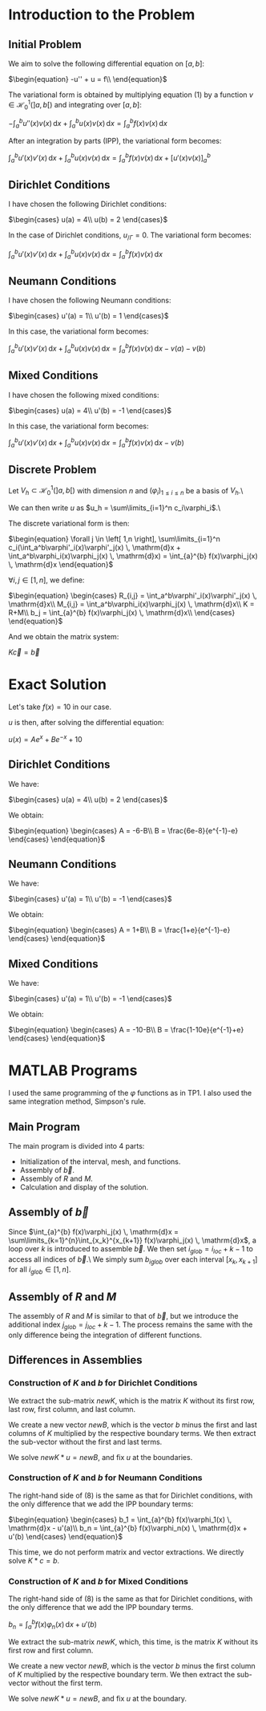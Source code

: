 # Introduction to the Problem

## Initial Problem

We aim to solve the following differential equation on $\left[a,b\right]$:

$`\begin{equation}
        -u'' + u = f\\     
\end{equation}`$

The variational form is obtained by multiplying equation (1) by a function $v \in \mathcal{H}_0^1(\left]a,b\right[)$ and integrating over $\left[a,b\right]$:

$`\begin{equation}
        -\int_{a}^{b} u''(x)v(x) \, \mathrm{d}x + \int_{a}^{b} u(x)v(x) \, \mathrm{d}x = \int_{a}^{b} f(x)v(x) \, \mathrm{d}x
\end{equation}`$

After an integration by parts (IPP), the variational form becomes:

$`\begin{equation}
        \int_{a}^{b} u'(x)v'(x) \, \mathrm{d}x + \int_{a}^{b} u(x)v(x) \, \mathrm{d}x = \int_{a}^{b} f(x)v(x) \, \mathrm{d}x + [u'(x)v(x)]_a^b
\end{equation}`$

## Dirichlet Conditions

I have chosen the following Dirichlet conditions:

$`\begin{cases}
    u(a) = 4\\
    u(b) = 2
\end{cases}`$

In the case of Dirichlet conditions, $u_{/\Gamma} = 0$. The variational form becomes:

$`\begin{equation}
    \int_{a}^{b} u'(x)v'(x) \, \mathrm{d}x + \int_{a}^{b} u(x)v(x) \, \mathrm{d}x = \int_{a}^{b} f(x)v(x) \, \mathrm{d}x
\end{equation}`$

## Neumann Conditions

I have chosen the following Neumann conditions:

$`\begin{cases}
    u'(a) = 1\\
    u'(b) = 1
\end{cases}`$

In this case, the variational form becomes:

$`\begin{equation}
        \int_{a}^{b} u'(x)v'(x) \, \mathrm{d}x + \int_{a}^{b} u(x)v(x) \, \mathrm{d}x = \int_{a}^{b} f(x)v(x) \, \mathrm{d}x - v(a) - v(b)
\end{equation}`$

## Mixed Conditions

I have chosen the following mixed conditions:

$`\begin{cases}
    u(a) = 4\\
    u'(b) = -1
\end{cases}`$

In this case, the variational form becomes:

$`\begin{equation}
        \int_{a}^{b} u'(x)v'(x) \, \mathrm{d}x + \int_{a}^{b} u(x)v(x) \, \mathrm{d}x = \int_{a}^{b} f(x)v(x) \, \mathrm{d}x - v(b)
\end{equation}`$

## Discrete Problem

Let $`V_h \subset \mathcal{H}_0^1(\left]a,b\right[)`$ with dimension $n$ and $(\varphi_i)_{1\leq i\leq n}$ be a basis of $V_h$.\\

We can then write $u$ as $u_h = \sum\limits_{i=1}^n c_i\varphi_i$.\\

The discrete variational form is then:

$`\begin{equation}
        \forall j \in \left[ 1,n \right], \sum\limits_{i=1}^n c_i(\int_a^b\varphi'_i(x)\varphi'_j(x) \, \mathrm{d}x + \int_a^b\varphi_i(x)\varphi_j(x) \, \mathrm{d}x) = \int_{a}^{b} f(x)\varphi_j(x) \, \mathrm{d}x
\end{equation}`$

$`\forall i,j \in \left[ 1,n \right]`$, we define:

$`\begin{equation}
    \begin{cases}
        R_{i,j} = \int_a^b\varphi'_i(x)\varphi'_j(x) \, \mathrm{d}x\\
        M_{i,j} = \int_a^b\varphi_i(x)\varphi_j(x) \, \mathrm{d}x\\
        K = R+M\\
        b_j =   \int_{a}^{b} f(x)\varphi_j(x) \, \mathrm{d}x\\
    \end{cases}
\end{equation}`$


And we obtain the matrix system:

$`\begin{equation}
    K\vec{c} = \vec{b}
\end{equation}`$

# Exact Solution

Let's take $f(x) = 10$ in our case.

$u$ is then, after solving the differential equation:

$`\begin{equation}
    u(x) = Ae^x + Be^{-x} + 10
\end{equation}`$

## Dirichlet Conditions

We have:

$`\begin{cases}
    u(a) = 4\\
    u(b) = 2
\end{cases}`$


We obtain:

$`\begin{equation}
    \begin{cases}
        A = -6-B\\
        B = \frac{6e-8}{e^{-1}-e}
    \end{cases}       
\end{equation}`$

## Neumann Conditions

We have:

$`\begin{cases}
    u'(a) = 1\\
    u'(b) = -1
\end{cases}`$


We obtain:

$`\begin{equation}
    \begin{cases}
        A = 1+B\\
        B = \frac{1+e}{e^{-1}-e}
    \end{cases}       
\end{equation}`$

## Mixed Conditions

We have:

$`\begin{cases}
    u'(a) = 1\\
    u'(b) = -1
\end{cases}`$


We obtain:

$`\begin{equation}
    \begin{cases}
        A = -10-B\\
        B = \frac{1-10e}{e^{-1}+e}
    \end{cases}       
\end{equation}`$

# MATLAB Programs

I used the same programming of the $\varphi$ functions as in TP1. I also used the same integration method, Simpson's rule.

## Main Program

The main program is divided into 4 parts:

- Initialization of the interval, mesh, and functions.
- Assembly of $\vec{b}$.
- Assembly of $R$ and $M$.
- Calculation and display of the solution.

## Assembly of $`\vec{b}`$ 

Since $\int_{a}^{b} f(x)\varphi_j(x) \, \mathrm{d}x = \sum\limits_{k=1}^{n}\int_{x_k}^{x_{k+1}} f(x)\varphi_j(x) \, \mathrm{d}x$, a loop over $k$ is introduced to assemble $\vec{b}$. We then set $i_{glob} = i_{loc}+k-1$ to access all indices of $\vec{b}$.\\
We simply sum $b_{iglob}$ over each interval $\left[x_{k},x_{k+1}\right]$ for all $i_{glob} \in \left[ 1,n \right]$.

## Assembly of $`R`$ and $`M`$
The assembly of $`R`$ and $`M`$ is similar to that of $\vec{b}$, but we introduce the additional index $j_{glob} = j_{loc}+k-1$. The process remains the same with the only difference being the integration of different functions.

## Differences in Assemblies

### Construction of $`K`$ and $`b`$ for Dirichlet Conditions

We extract the sub-matrix $`newK`$, which is the matrix $K$ without its first row, last row, first column, and last column.

We create a new vector $`newB`$, which is the vector $b$ minus the first and last columns of $K$ multiplied by the respective boundary terms. We then extract the sub-vector without the first and last terms.

We solve $`newK*u = newB`$, and fix $u$ at the boundaries.

### Construction of $`K`$ and $`b`$ for Neumann Conditions

The right-hand side of (8) is the same as that for Dirichlet conditions, with the only difference that we add the IPP boundary terms:

$`\begin{equation}
\begin{cases}
    b_1 = \int_{a}^{b} f(x)\varphi_1(x) \, \mathrm{d}x - u'(a)\\
    b_n = \int_{a}^{b} f(x)\varphi_n(x) \, \mathrm{d}x + u'(b)
\end{cases}
\end{equation}`$

This time, we do not perform matrix and vector extractions. We directly solve $K*c = b$.

### Construction of $`K`$ and $`b`$ for Mixed Conditions

The right-hand side of (8) is the same as that for Dirichlet conditions, with the only difference that we add the IPP boundary terms.

$`\begin{equation}
    b_n = \int_{a}^{b} f(x)\varphi_n(x) \, \mathrm{d}x + u'(b)
\end{equation}`$

We extract the sub-matrix $`newK`$, which, this time, is the matrix $`K`$ without its first row and first column.

We create a new vector $`newB`$, which is the vector $b$ minus the first column of $K$ multiplied by the respective boundary term. We then extract the sub-vector without the first term.

We solve $`newK*u = newB`$, and fix $u$ at the boundary.
